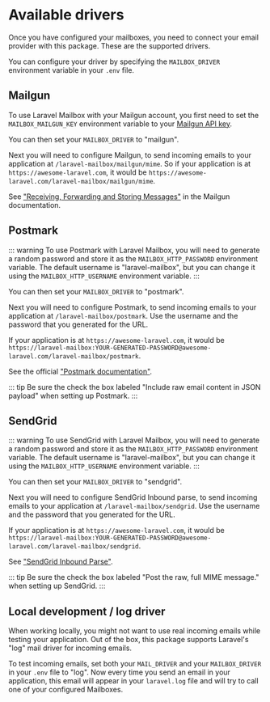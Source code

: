 # Available drivers

Once you have configured your mailboxes, you need to connect your email provider with this package.
These are the supported drivers.

You can configure your driver by specifying the `MAILBOX_DRIVER` environment variable in your `.env` file.

## Mailgun

To use Laravel Mailbox with your Mailgun account, you first need to set the `MAILBOX_MAILGUN_KEY` environment variable to your [Mailgun API key](https://help.mailgun.com/hc/en-us/articles/203380100-Where-can-I-find-my-API-key-and-SMTP-credentials-).

You can then set your `MAILBOX_DRIVER` to "mailgun".

Next you will need to configure Mailgun, to send incoming emails to your application at `/laravel-mailbox/mailgun/mime`. So if your application is at `https://awesome-laravel.com`, it would be `https://awesome-laravel.com/laravel-mailbox/mailgun/mime`.

See ["Receiving, Forwarding and Storing Messages"](https://documentation.mailgun.com/en/latest/user_manual.html#receiving-forwarding-and-storing-messages) in the Mailgun documentation.

## Postmark

::: warning
To use Postmark with Laravel Mailbox, you will need to generate a random password and store it as the `MAILBOX_HTTP_PASSWORD` environment variable. The default username is "laravel-mailbox", but you can change it using the `MAILBOX_HTTP_USERNAME` environment variable. 
:::

You can then set your `MAILBOX_DRIVER` to "postmark".

Next you will need to configure Postmark, to send incoming emails to your application at `/laravel-mailbox/postmark`. Use the username and the password that you generated for the URL. 

If your application is at `https://awesome-laravel.com`, it would be `https://laravel-mailbox:YOUR-GENERATED-PASSWORD@awesome-laravel.com/laravel-mailbox/postmark`.

See the official ["Postmark documentation"](https://postmarkapp.com/manual#configure-your-inbound-webhook-url).

::: tip
Be sure the check the box labeled "Include raw email content in JSON payload" when setting up Postmark.
:::

## SendGrid

::: warning
To use SendGrid with Laravel Mailbox, you will need to generate a random password and store it as the `MAILBOX_HTTP_PASSWORD` environment variable. The default username is "laravel-mailbox", but you can change it using the `MAILBOX_HTTP_USERNAME` environment variable. 
:::

You can then set your `MAILBOX_DRIVER` to "sendgrid".

Next you will need to configure SendGrid Inbound parse, to send incoming emails to your application at `/laravel-mailbox/sendgrid`. Use the username and the password that you generated for the URL. 

If your application is at `https://awesome-laravel.com`, it would be `https://laravel-mailbox:YOUR-GENERATED-PASSWORD@awesome-laravel.com/laravel-mailbox/sendgrid`.

See ["SendGrid Inbound Parse"](https://sendgrid.com/docs/for-developers/parsing-email/setting-up-the-inbound-parse-webhook/).

::: tip
Be sure the check the box labeled "Post the raw, full MIME message." when setting up SendGrid.
:::

## Local development / log driver

When working locally, you might not want to use real incoming emails while testing your application. Out of the box, this package supports Laravel's "log" mail driver for incoming emails.

To test incoming emails, set both your `MAIL_DRIVER` and your `MAILBOX_DRIVER`  in your `.env` file to "log".
Now every time you send an email in your application, this email will appear in your `laravel.log` file and will try to call one of your configured Mailboxes.